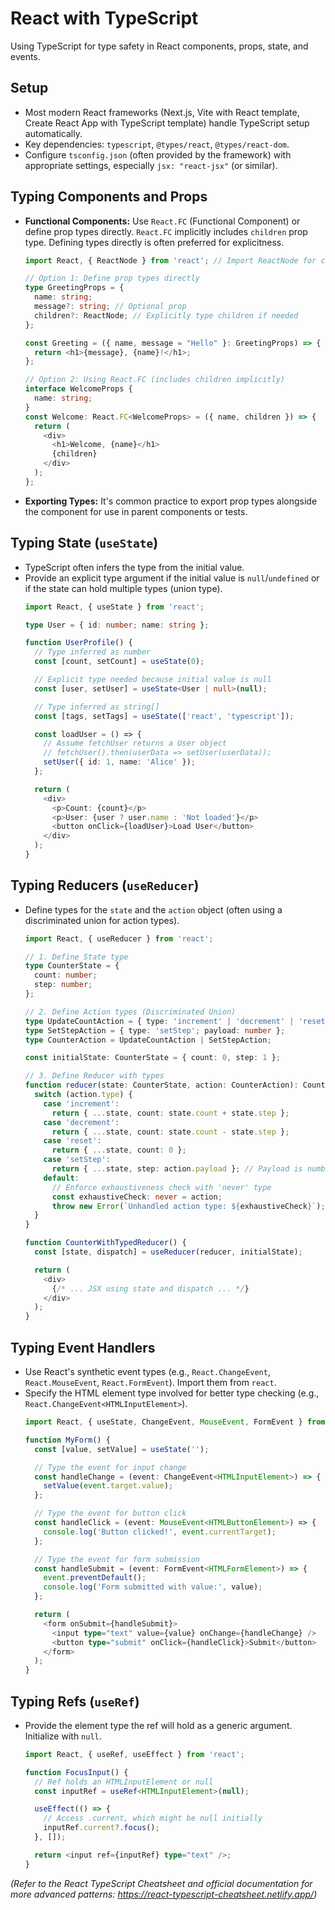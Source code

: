 # React with TypeScript

Using TypeScript for type safety in React components, props, state, and events.

## Setup

*   Most modern React frameworks (Next.js, Vite with React template, Create React App with TypeScript template) handle TypeScript setup automatically.
*   Key dependencies: `typescript`, `@types/react`, `@types/react-dom`.
*   Configure `tsconfig.json` (often provided by the framework) with appropriate settings, especially `jsx: "react-jsx"` (or similar).

## Typing Components and Props

*   **Functional Components:** Use `React.FC` (Functional Component) or define prop types directly. `React.FC` implicitly includes `children` prop type. Defining types directly is often preferred for explicitness.
    ```typescript
    import React, { ReactNode } from 'react'; // Import ReactNode for children type

    // Option 1: Define prop types directly
    type GreetingProps = {
      name: string;
      message?: string; // Optional prop
      children?: ReactNode; // Explicitly type children if needed
    };

    const Greeting = ({ name, message = "Hello" }: GreetingProps) => { // Destructure and provide default value
      return <h1>{message}, {name}!</h1>;
    };

    // Option 2: Using React.FC (includes children implicitly)
    interface WelcomeProps {
      name: string;
    }
    const Welcome: React.FC<WelcomeProps> = ({ name, children }) => {
      return (
        <div>
          <h1>Welcome, {name}</h1>
          {children}
        </div>
      );
    };
    ```
*   **Exporting Types:** It's common practice to export prop types alongside the component for use in parent components or tests.

## Typing State (`useState`)

*   TypeScript often infers the type from the initial value.
*   Provide an explicit type argument if the initial value is `null`/`undefined` or if the state can hold multiple types (union type).
    ```typescript
    import React, { useState } from 'react';

    type User = { id: number; name: string };

    function UserProfile() {
      // Type inferred as number
      const [count, setCount] = useState(0);

      // Explicit type needed because initial value is null
      const [user, setUser] = useState<User | null>(null);

      // Type inferred as string[]
      const [tags, setTags] = useState(['react', 'typescript']);

      const loadUser = () => {
        // Assume fetchUser returns a User object
        // fetchUser().then(userData => setUser(userData));
        setUser({ id: 1, name: 'Alice' });
      };

      return (
        <div>
          <p>Count: {count}</p>
          <p>User: {user ? user.name : 'Not loaded'}</p>
          <button onClick={loadUser}>Load User</button>
        </div>
      );
    }
    ```

## Typing Reducers (`useReducer`)

*   Define types for the `state` and the `action` object (often using a discriminated union for action types).
    ```typescript
    import React, { useReducer } from 'react';

    // 1. Define State type
    type CounterState = {
      count: number;
      step: number;
    };

    // 2. Define Action types (Discriminated Union)
    type UpdateCountAction = { type: 'increment' | 'decrement' | 'reset' };
    type SetStepAction = { type: 'setStep'; payload: number };
    type CounterAction = UpdateCountAction | SetStepAction;

    const initialState: CounterState = { count: 0, step: 1 };

    // 3. Define Reducer with types
    function reducer(state: CounterState, action: CounterAction): CounterState {
      switch (action.type) {
        case 'increment':
          return { ...state, count: state.count + state.step };
        case 'decrement':
          return { ...state, count: state.count - state.step };
        case 'reset':
          return { ...state, count: 0 };
        case 'setStep':
          return { ...state, step: action.payload }; // Payload is number here
        default:
          // Enforce exhaustiveness check with 'never' type
          const exhaustiveCheck: never = action;
          throw new Error(`Unhandled action type: ${exhaustiveCheck}`);
      }
    }

    function CounterWithTypedReducer() {
      const [state, dispatch] = useReducer(reducer, initialState);

      return (
        <div>
          {/* ... JSX using state and dispatch ... */}
        </div>
      );
    }
    ```

## Typing Event Handlers

*   Use React's synthetic event types (e.g., `React.ChangeEvent`, `React.MouseEvent`, `React.FormEvent`). Import them from `react`.
*   Specify the HTML element type involved for better type checking (e.g., `React.ChangeEvent<HTMLInputElement>`).
    ```typescript
    import React, { useState, ChangeEvent, MouseEvent, FormEvent } from 'react';

    function MyForm() {
      const [value, setValue] = useState('');

      // Type the event for input change
      const handleChange = (event: ChangeEvent<HTMLInputElement>) => {
        setValue(event.target.value);
      };

      // Type the event for button click
      const handleClick = (event: MouseEvent<HTMLButtonElement>) => {
        console.log('Button clicked!', event.currentTarget);
      };

      // Type the event for form submission
      const handleSubmit = (event: FormEvent<HTMLFormElement>) => {
        event.preventDefault();
        console.log('Form submitted with value:', value);
      };

      return (
        <form onSubmit={handleSubmit}>
          <input type="text" value={value} onChange={handleChange} />
          <button type="submit" onClick={handleClick}>Submit</button>
        </form>
      );
    }
    ```

## Typing Refs (`useRef`)

*   Provide the element type the ref will hold as a generic argument. Initialize with `null`.
    ```typescript
    import React, { useRef, useEffect } from 'react';

    function FocusInput() {
      // Ref holds an HTMLInputElement or null
      const inputRef = useRef<HTMLInputElement>(null);

      useEffect(() => {
        // Access .current, which might be null initially
        inputRef.current?.focus();
      }, []);

      return <input ref={inputRef} type="text" />;
    }
    ```

*(Refer to the React TypeScript Cheatsheet and official documentation for more advanced patterns: https://react-typescript-cheatsheet.netlify.app/)*